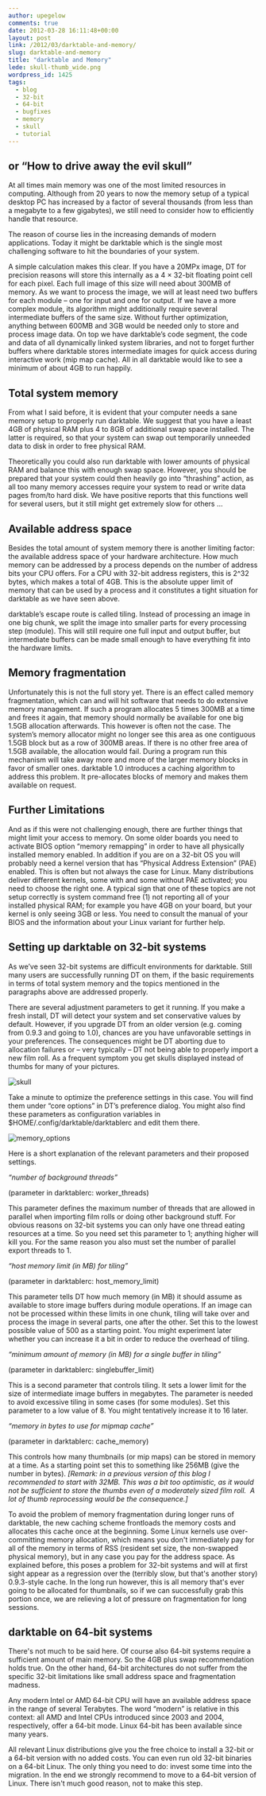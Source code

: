 ```yaml
---
author: upegelow
comments: true
date: 2012-03-28 16:11:48+00:00
layout: post
link: /2012/03/darktable-and-memory/
slug: darktable-and-memory
title: "darktable and Memory"
lede: skull-thumb_wide.png
wordpress_id: 1425
tags:
  - blog
  - 32-bit
  - 64-bit
  - bugfixes
  - memory
  - skull
  - tutorial
---
```

## or “How to drive away the evil skull”


At all times main memory was one of the most limited resources in computing. Although from 20 years to now the memory setup of a typical desktop PC has increased by a factor of several thousands (from less than a megabyte to a few gigabytes), we still need to consider how to efficiently handle that resource.

The reason of course lies in the increasing demands of modern applications. Today it might be darktable which is the single most challenging software to hit the boundaries of your system.

A simple calculation makes this clear. If you have a 20MPx image, DT for precision reasons will store this internally as a 4 × 32-bit floating point cell for each pixel. Each full image of this size will need about 300MB of memory. As we want to process the image, we will at least need two buffers for each module&nbsp;– one for input and one for output. If we have a more complex module, its algorithm might additionally require several intermediate buffers of the same size. Without further optimization, anything between 600MB and 3GB would be needed only to store and process image data. On top we have darktable’s code segment, the code and data of all dynamically linked system libraries, and not to forget further buffers where darktable stores intermediate images for quick access during interactive work (mip map cache). All in all darktable would like to see a minimum of about 4GB to run happily.


## Total system memory


From what I said before, it is evident that your computer needs a sane memory setup to properly run darktable. We suggest that you have a least 4GB of physical RAM plus 4 to 8GB of additional swap space installed. The latter is required, so that your system can swap out temporarily unneeded data to disk in order to free physical RAM.

Theoretically you could also run darktable with lower amounts of physical RAM and balance this with enough swap space. However, you should be prepared that your system could then heavily go into “thrashing” action, as all too many memory accesses require your system to read or write data pages from/to hard disk. We have positive reports that this functions well for several users, but it still might get extremely slow for others …


## Available address space


Besides the total amount of system memory there is another limiting factor: the available address space of your hardware architecture. How much memory can be addressed by a process depends on the number of address bits your CPU offers. For a CPU with 32-bit address registers, this is 2^32 bytes, which makes a total of 4GB. This is the absolute upper limit of memory that can be used by a process and it constitutes a tight situation for darktable as we have seen above.

darktable’s escape route is called tiling. Instead of processing an image in one big chunk, we split the image into smaller parts for every processing step (module). This will still require one full input and output buffer, but intermediate buffers can be made small enough to have everything fit into the hardware limits.


## Memory fragmentation


Unfortunately this is not the full story yet. There is an effect called memory fragmentation, which can and will hit software that needs to do extensive memory management. If such a program allocates 5 times 300MB at a time and frees it again, that memory should normally be available for one big 1.5GB allocation afterwards. This however is often not the case. The system’s memory allocator might no longer see this area as one contiguous 1.5GB block but as a row of 300MB areas. If there is no other free area of 1.5GB available, the allocation would fail. During a program run this mechanism will take away more and more of the larger memory blocks in favor of smaller ones. darktable 1.0 introduces a caching algorithm to address this problem. It pre-allocates blocks of memory and makes them available on request.


## Further Limitations


And as if this were not challenging enough, there are further things that might limit your access to memory. On some older boards you need to activate BIOS option “memory remapping” in order to have all physically installed memory enabled. In addition if you are on a 32-bit OS you will probably need a kernel version that has “Physical Address Extension” (PAE) enabled. This is often but not always the case for Linux. Many distributions deliver different kernels, some with and some without PAE activated; you need to choose the right one. A typical sign that one of these topics are not setup correctly is system command free (1) not reporting all of your installed physical RAM; for example you have 4GB on your board, but your kernel is only seeing 3GB or less. You need to consult the manual of your BIOS and the information about your Linux variant for further help.


## Setting up darktable on 32-bit systems


As we’ve seen 32-bit systems are difficult environments for darktable. Still many users are successfully running DT on them, if the basic requirements in terms of total system memory and the topics mentioned in the paragraphs above are addressed properly.

There are several adjustment parameters to get it running. If you make a fresh install, DT will detect your system and set conservative values by default. However, if you upgrade DT from an older version (e.g. coming from 0.9.3 and going to 1.0), chances are you have unfavorable settings in your preferences. The consequences might be DT aborting due to allocation failures or&nbsp;– very typically&nbsp;– DT not being able to properly import a new film roll. As a frequent symptom you get skulls displayed instead of thumbs for many of your pictures.

![skull](skull.jpeg)

Take a minute to optimize the preference settings in this case. You will find them under “core options” in DT’s preference dialog. You might also find these parameters as configuration variables in $HOME/.config/darktable/darktablerc and edit them there.

![memory_options](memory_options.jpeg)

Here is a short explanation of the relevant parameters and their proposed settings.

_“number of background threads”_

(parameter in darktablerc: worker_threads)

This parameter defines the maximum number of threads that are allowed in parallel when importing film rolls or doing other background stuff. For obvious reasons on 32-bit systems you can only have one thread eating resources at a time. So you need set this parameter to 1; anything higher will kill you. For the same reason you also must set the number of parallel export threads to 1.

_“host memory limit (in MB) for tiling”_

(parameter in darktablerc: host_memory_limit)

This parameter tells DT how much memory (in MB) it should assume as available to store image buffers during module operations. If an image can not be processed within these limits in one chunk, tiling will take over and process the image in several parts, one after the other. Set this to the lowest possible value of 500 as a starting point. You might experiment later whether you can increase it a bit in order to reduce the overhead of tiling.

_“minimum amount of memory (in MB) for a single buffer in tiling”_

(parameter in darktablerc: singlebuffer_limit)

This is a second parameter that controls tiling. It sets a lower limit for the size of intermediate image buffers in megabytes. The parameter is needed to avoid excessive tiling in some cases (for some modules). Set this parameter to a low value of 8. You might tentatively increase it to 16 later.

_“memory in bytes to use for mipmap cache”_

(parameter in darktablerc: cache_memory)

This controls how many thumbnails (or mip maps) can be stored in memory at a time. As a starting point set this to something like 256MB (give the number in bytes). _[Remark: in a previous version of this blog I recommended to start with 32MB. This was a bit too optimistic, as it would not be sufficient to store the thumbs even of a moderately sized film roll.  A lot of thumb reprocessing would be the consequence.]_

To avoid the problem of memory fragmentation during longer runs of darktable, the new caching scheme frontloads the memory costs and allocates this cache once at the beginning. Some Linux kernels use over-committing memory allocation, which means you don't immediately pay for all of the memory in terms of RSS (resident set size, the non-swapped physical memory), but in any case you pay for the address space. As explained before, this poses a problem for 32-bit systems and will at first sight appear as a regression over the (terribly slow, but that's another story) 0.9.3-style cache. In the long run however, this is all memory that's ever going to be allocated for thumbnails, so if we can successfully grab this portion once, we are relieving a lot of pressure on fragmentation for long sessions.


## darktable on 64-bit systems


There's not much to be said here. Of course also 64-bit systems require a sufficient amount of main memory. So the 4GB plus swap recommendation holds true. On the other hand, 64-bit architectures do not suffer from the specific 32-bit limitations like small address space and fragmentation madness.

Any modern Intel or AMD 64-bit CPU will have an available address space in the range of several Terabytes. The word “modern” is relative in this context: all AMD and Intel CPUs introduced since 2003 and 2004, respectively, offer a 64-bit mode. Linux 64-bit has been available since many years.

All relevant Linux distributions give you the free choice to install a 32-bit or a 64-bit version with no added costs. You can even run old 32-bit binaries on a 64-bit Linux. The only thing you need to do: invest some time into the migration. In the end we strongly recommend to move to a 64-bit version of Linux. There isn't much good reason, not to make this step.
